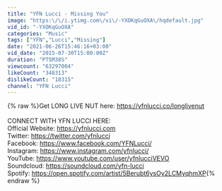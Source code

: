 ```yaml
---
title: "YFN Lucci - Missing You"
image: "https:\/\/i.ytimg.com\/vi\/-YXOKqGuOXA\/hqdefault.jpg"
vid_id: "-YXOKqGuOXA"
categories: "Music"
tags: ["YFN","Lucci","Missing"]
date: "2021-06-26T15:46:16+03:00"
vid_date: "2015-07-30T15:00:00Z"
duration: "PT5M38S"
viewcount: "63297004"
likeCount: "348313"
dislikeCount: "18315"
channel: "YFN Lucci"
---
```

{% raw %}Get LONG LIVE NUT here: <a rel="nofollow" target="blank" href="https://yfnlucci.co/longlivenut">https://yfnlucci.co/longlivenut</a><br /><br />CONNECT WITH YFN LUCCI HERE: <br />Official Website: <a rel="nofollow" target="blank" href="https://yfnlucci.com">https://yfnlucci.com</a> <br />Twitter: <a rel="nofollow" target="blank" href="https://twitter.com/yfnlucci">https://twitter.com/yfnlucci</a> <br />Facebook: <a rel="nofollow" target="blank" href="https://www.facebook.com/YFNLucci/">https://www.facebook.com/YFNLucci/</a> <br />Instagram: <a rel="nofollow" target="blank" href="https://www.instagram.com/yfnlucci/">https://www.instagram.com/yfnlucci/</a> <br />YouTube: <a rel="nofollow" target="blank" href="https://www.youtube.com/user/yfnlucciVEVO">https://www.youtube.com/user/yfnlucciVEVO</a> <br />Soundcloud: <a rel="nofollow" target="blank" href="https://soundcloud.com/yfn-lucci">https://soundcloud.com/yfn-lucci</a> <br />Spotify: <a rel="nofollow" target="blank" href="https://open.spotify.com/artist/5Berubt6ysOy2LCMyqhmXP">https://open.spotify.com/artist/5Berubt6ysOy2LCMyqhmXP</a>{% endraw %}
